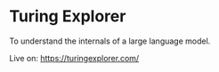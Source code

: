 # Turing Explorer

To understand the internals of a large language model.

Live on: https://turingexplorer.com/
